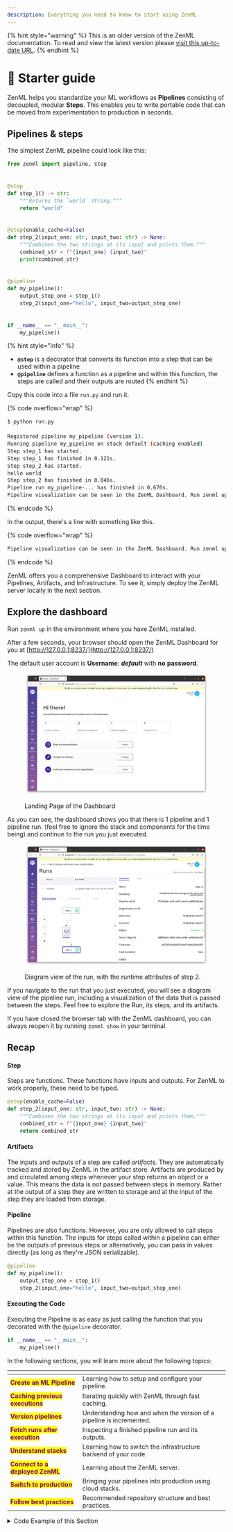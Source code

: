 ```yaml
---
description: Everything you need to know to start using ZenML.
---
```


{% hint style="warning" %}
This is an older version of the ZenML documentation. To read and view the latest version please [visit this up-to-date URL](https://docs.zenml.io).
{% endhint %}


# 🐣 Starter guide

ZenML helps you standardize your ML workflows as **Pipelines** consisting of decoupled, modular **Steps**. This enables you to write portable code that can be moved from experimentation to production in seconds.

## Pipelines & steps

The simplest ZenML pipeline could look like this:

```python
from zenml import pipeline, step


@step
def step_1() -> str:
    """Returns the `world` string."""
    return "world"


@step(enable_cache=False)
def step_2(input_one: str, input_two: str) -> None:
    """Combines the two strings at its input and prints them."""
    combined_str = f"{input_one} {input_two}"
    print(combined_str)


@pipeline
def my_pipeline():
    output_step_one = step_1()
    step_2(input_one="hello", input_two=output_step_one)


if __name__ == "__main__":
    my_pipeline()
```

{% hint style="info" %}
* **`@step`** is a decorator that converts its function into a step that can be used within a pipeline
* **`@pipeline`** defines a function as a pipeline and within this function, the steps are called and their outputs are routed
{% endhint %}

Copy this code into a file `run.py` and run it.

{% code overflow="wrap" %}
```bash
$ python run.py

Registered pipeline my_pipeline (version 1).
Running pipeline my_pipeline on stack default (caching enabled)
Step step_1 has started.
Step step_1 has finished in 0.121s.
Step step_2 has started.
hello world
Step step_2 has finished in 0.046s.
Pipeline run my_pipeline-... has finished in 0.676s.
Pipeline visualization can be seen in the ZenML Dashboard. Run zenml up to see your pipeline!
```
{% endcode %}

In the output, there's a line with something like this.

{% code overflow="wrap" %}
```bash
Pipeline visualization can be seen in the ZenML Dashboard. Run zenml up to see your pipeline!
```
{% endcode %}

ZenML offers you a comprehensive Dashboard to interact with your Pipelines, Artifacts, and Infrastructure. To see it, simply deploy the ZenML server locally in the next section.

## Explore the dashboard

Run `zenml up` in the environment where you have ZenML installed.

After a few seconds, your browser should open the ZenML Dashboard for you at [http://127.0.0.1:8237/](http://127.0.0.1:8237/)

The default user account is **Username**: _**default**_ with **no** **password**.

<figure><img src="../../.gitbook/assets/landingpage.png" alt=""><figcaption><p>Landing Page of the Dashboard</p></figcaption></figure>

As you can see, the dashboard shows you that there is 1 pipeline and 1 pipeline run. (feel free to ignore the stack and components for the time being) and continue to the run you just executed.

<figure><img src="../../.gitbook/assets/DAGofRun.png" alt=""><figcaption><p>Diagram view of the run, with the runtime attributes of step 2.</p></figcaption></figure>

If you navigate to the run that you just executed, you will see a diagram view of the pipeline run, including a visualization of the data that is passed between the steps. Feel free to explore the Run, its steps, and its artifacts.

If you have closed the browser tab with the ZenML dashboard, you can always
reopen it by running `zenml show` in your terminal.

## Recap

#### Step

Steps are functions. These functions have inputs and outputs. For ZenML to work properly, these need to be typed.

```python
@step(enable_cache=False)
def step_2(input_one: str, input_two: str) -> None:
    """Combines the two strings at its input and prints them."""
    combined_str = f"{input_one} {input_two}"
    return combined_str
```

#### Artifacts

The inputs and outputs of a step are called _artifacts._ They are automatically tracked and stored by ZenML in the artifact store. Artifacts are produced by and circulated among steps whenever your step returns an object or a value. This means the data is not passed between steps in memory. Rather at the output of a step they are written to storage and at the input of the step they are loaded from storage.

#### Pipeline

Pipelines are also functions. However, you are only allowed to call steps within this function. The inputs for steps called within a pipeline can either be the outputs of previous steps or alternatively, you can pass in values directly (as long as they're JSON serializable).

```python
@pipeline
def my_pipeline():
    output_step_one = step_1()
    step_2(input_one="hello", input_two=output_step_one)
```

#### Executing the Code

Executing the Pipeline is as easy as just calling the function that you decorated with the `@pipeline` decorator.

```python
if __name__ == "__main__":
    my_pipeline()
```

In the following sections, you will learn more about the following topics:

<table data-card-size="large" data-view="cards"><thead><tr><th></th><th></th><th data-hidden></th></tr></thead><tbody><tr><td><mark style="color:purple;"><strong>Create an ML Pipeline</strong></mark></td><td>Learning how to setup and configure your pipeline.</td><td></td></tr><tr><td><mark style="color:purple;"><strong>Caching previous executions</strong></mark></td><td>Iterating quickly with ZenML through fast caching.</td><td></td></tr><tr><td><mark style="color:purple;"><strong>Version pipelines</strong></mark></td><td>Understanding how and when the version of a pipeline is incremented.</td><td></td></tr><tr><td><mark style="color:purple;"><strong>Fetch runs after execution</strong></mark></td><td>Inspecting a finished pipeline run and its outputs.</td><td></td></tr><tr><td><mark style="color:purple;"><strong>Understand stacks</strong></mark></td><td>Learning how to switch the infrastructure backend of your code.</td><td></td></tr><tr><td><mark style="color:purple;"><strong>Connect to a deployed ZenML</strong></mark></td><td>Learning about the ZenML server.</td><td></td></tr><tr><td><mark style="color:purple;"><strong>Switch to production</strong></mark></td><td>Bringing your pipelines into production using cloud stacks.</td><td></td></tr><tr><td><mark style="color:purple;"><strong>Follow best practices</strong></mark></td><td>Recommended repository structure and best practices.</td><td></td></tr></tbody></table>

<details>

<summary>Code Example of this Section</summary>

```python
from zenml import pipeline, step


@step
def step_1() -> str:
    """Returns the `world` substring."""
    return "world"


@step(enable_cache=False)
def step_2(input_one: str, input_two: str) -> None:
    """Combines the two strings at its input and prints them."""
    combined_str = input_one + ' ' + input_two
    print(combined_str)


@pipeline
def my_pipeline():
    output_step_one = step_1()
    step_2(input_one="hello", input_two=output_step_one)


if __name__ == "__main__":
    my_pipeline()
```

</details>
